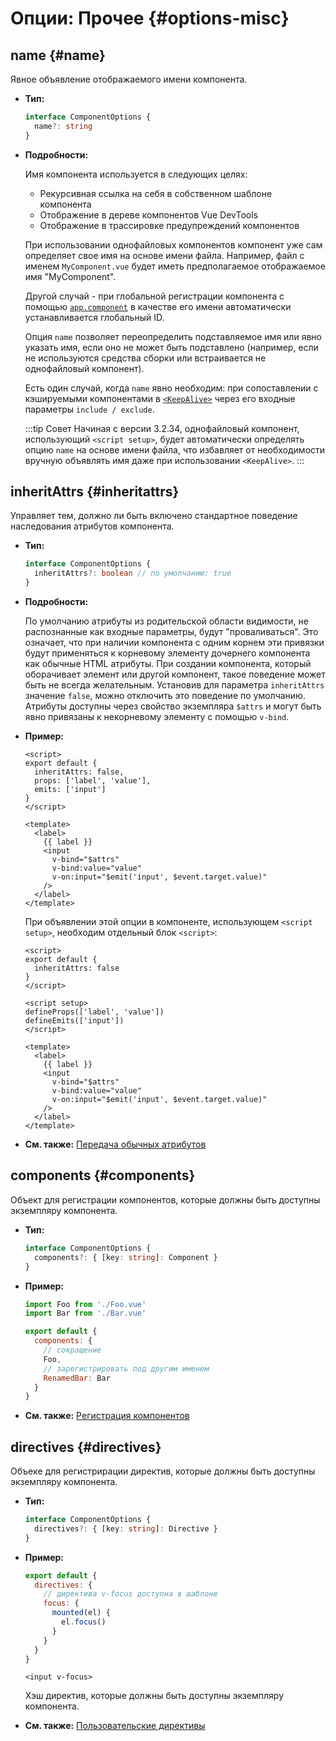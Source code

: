 # Опции: Прочее {#options-misc}

## name {#name}

Явное объявление отображаемого имени компонента.

- **Тип:**

  ```ts
  interface ComponentOptions {
    name?: string
  }
  ```

- **Подробности:**

  Имя компонента используется в следующих целях:

  - Рекурсивная ссылка на себя в собственном шаблоне компонента
  - Отображение в дереве компонентов Vue DevTools
  - Отображение в трассировке предупреждений компонентов

  При использовании однофайловых компонентов компонент уже сам определяет свое имя на основе имени файла. Например, файл с именем `MyComponent.vue` будет иметь предполагаемое отображаемое имя "MyComponent".

  Другой случай - при глобальной регистрации компонента с помощью [`app.component`](/api/application.html#app-component) в качестве его имени автоматически устанавливается глобальный ID.

  Опция `name` позволяет переопределить подставляемое имя или явно указать имя, если оно не может быть подставлено (например, если не используются средства сборки или встраивается не однофайловый компонент).

  Есть один случай, когда `name` явно необходим: при сопоставлении с кэшируемыми компонентами в [`<KeepAlive>`](/guide/built-ins/keep-alive.html) через его входные параметры `include / exclude`.

  :::tip Совет
  Начиная с версии 3.2.34, однофайловый компонент, использующий `<script setup>`, будет автоматически определять опцию `name` на основе имени файла, что избавляет от необходимости вручную объявлять имя даже при использовании `<KeepAlive>`.
  :::

## inheritAttrs {#inheritattrs}

Управляет тем, должно ли быть включено стандартное поведение наследования атрибутов компонента.

- **Тип:**

  ```ts
  interface ComponentOptions {
    inheritAttrs?: boolean // по умолчанию: true
  }
  ```

- **Подробности:**

  По умолчанию атрибуты из родительской области видимости, не распознанные как входные параметры, будут "проваливаться". Это означает, что при наличии компонента с одним корнем эти привязки будут применяться к корневому элементу дочернего компонента как обычные HTML атрибуты. При создании компонента, который оборачивает элемент или другой компонент, такое поведение может быть не всегда желательным. Установив для параметра `inheritAttrs` значение `false`, можно отключить это поведение по умолчанию. Атрибуты доступны через свойство экземпляра `$attrs` и могут быть явно привязаны к некорневому элементу с помощью `v-bind`.

- **Пример:**

  <div class="options-api">

  ```vue
  <script>
  export default {
    inheritAttrs: false,
    props: ['label', 'value'],
    emits: ['input']
  }
  </script>

  <template>
    <label>
      {{ label }}
      <input
        v-bind="$attrs"
        v-bind:value="value"
        v-on:input="$emit('input', $event.target.value)"
      />
    </label>
  </template>
  ```

  </div>
  <div class="composition-api">

  При объявлении этой опции в компоненте, использующем `<script setup>`, необходим отдельный блок `<script>`:

  ```vue
  <script>
  export default {
    inheritAttrs: false
  }
  </script>

  <script setup>
  defineProps(['label', 'value'])
  defineEmits(['input'])
  </script>

  <template>
    <label>
      {{ label }}
      <input
        v-bind="$attrs"
        v-bind:value="value"
        v-on:input="$emit('input', $event.target.value)"
      />
    </label>
  </template>
  ```

  </div>

- **См. также:** [Передача обычных атрибутов](/guide/components/attrs.html)

## components {#components}

Объект для регистрации компонентов, которые должны быть доступны экземпляру компонента.

- **Тип:**

  ```ts
  interface ComponentOptions {
    components?: { [key: string]: Component }
  }
  ```

- **Пример:**

  ```js
  import Foo from './Foo.vue'
  import Bar from './Bar.vue'

  export default {
    components: {
      // сокращение
      Foo,
      // зарегистрировать под другим именем
      RenamedBar: Bar
    }
  }
  ```

- **См. также:** [Регистрация компонентов](/guide/components/registration.html)

## directives {#directives}

Объеке для регистрирации директив, которые должны быть доступны экземпляру компонента.

- **Тип:**

  ```ts
  interface ComponentOptions {
    directives?: { [key: string]: Directive }
  }
  ```

- **Пример:**

  ```js
  export default {
    directives: {
      // директива v-focus доступна в шаблоне
      focus: {
        mounted(el) {
          el.focus()
        }
      }
    }
  }
  ```

  ```vue-html
  <input v-focus>
  ```

  Хэш директив, которые должны быть доступны экземпляру компонента.

- **См. также:** [Пользовательские директивы](/guide/reusability/custom-directives.html)
